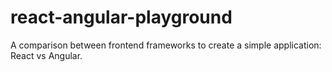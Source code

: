 # react-angular-playground

A comparison between frontend frameworks to create a simple application: React vs Angular.
